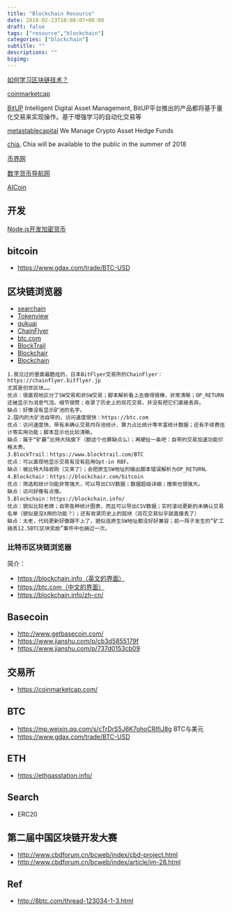 ```yaml
---
title: "Blockchain Resource"
date: 2018-02-23T10:08:07+08:00
draft: false
tags: ["resource","blockchain"]
categories: ["blockchain"]
subtitle: ""
descriptions: ""
bigimg:
---
```


[如何学习区块链技术？](https://www.zhihu.com/question/51047975)

[coinmarketcap](https://coinmarketcap.com/)

[BitUP](http://bitup.com/) Intelligent Digital Asset Management, BitUP平台推出的产品都将基于量化交易来实现操作。基于增强学习的自动化交易等

[metastablecapital](http://metastablecapital.com/) We Manage Crypto Asset Hedge Funds

[chia](https://chia.net/), Chia will be available to the public in the summer of 2018

[币界网](http://www.528btc.com/)

[数字货币导航网](http://btc168.vip/)

[AICoin](https://www.aicoin.net.cn/)

## 开发
[Node.js开发加密货币](http://bitcoin-on-nodejs.ebookchain.org/)

## bitcoin

- https://www.gdax.com/trade/BTC-USD

## 区块链浏览器
- [searchain](http://searchain.io/)
- [Tokenview](https://www.tokenview.com)
- [qukuai](http://www.qukuai.com/)
- [ChainFlyer](https://chainflyer.bitflyer.jp)
- [btc.com](https://btc.com)
- [BlockTrail](https://www.blocktrail.com/BTC)
- [Blockchair](https://blockchair.com/bitcoin)
- [Blockchain](https://blockchain.info/)

```
1.我见过的里面最酷炫的，日本BitFlyer交易所的ChainFlyer：https://chainflyer.bitflyer.jp
尤其是创世区块……
优点：很直观地区分了SW交易和非SW交易；脚本解析看上去做得很棒，非常清晰；OP_RETURN还被显示为消息气泡，细节很赞；收录了历史上的双花交易，并没有把它们直接丢弃。
缺点：好像没有显示矿池的名字。
2.国内的大矿池自带的，访问速度很快：https://btc.com
优点：访问速度快、带有未确认交易内存池统计、算力占比统计等丰富统计数据；还有手续费估计等实用功能；脚本显示也比较清晰。
缺点：属于“矿霸”比特大陆旗下（额这个也算缺点么）；再硬扯一条吧：自带的交易加速功能价格太贵。
3.BlockTrail：https://www.blocktrail.com/BTC
优点：可以直观地显示交易有没有启用Opt-in RBF。
缺点：被比特大陆收购（又来了）；会把原生SW地址的输出脚本错误解析为OP_RETURN。
4.Blockchair：https://blockchair.com/bitcoin
优点：筛选和统计功能非常强大，可以导出CSV数据；数据超级详细；搜索也很强大。
缺点：访问好像有点慢。
5.Blockchain：https://blockchain.info/
优点：貌似比较老牌；自带各种统计图表，而且可以导出CSV数据；实时滚动更新的未确认交易名单（貌似是没X用的功能？）；还有收录历史上的孤块（双花交易似乎就直接丢了）
缺点：太老，代码更新好像跟不上了，貌似连原生SW地址都没好好兼容；前一阵子发生的“矿工搞丢12.5BTC区块奖励”事件中也崩过一次。
```


### 比特币区块链浏览器

简介：

- https://blockchain.info（英文的界面）
- https://btc.com（中文的界面）
- https://blockchain.info/zh-cn/
## Basecoin

- http://www.getbasecoin.com/
- https://www.jianshu.com/p/cb3d5855179f
- https://www.jianshu.com/p/737d0153cb09

## 交易所

- https://coinmarketcap.com/

## BTC

- https://mp.weixin.qq.com/s/cTrDrS5J6K7ohoCRlfiJ8g BTC与美元
- https://www.gdax.com/trade/BTC-USD
## ETH

- https://ethgasstation.info/
## Search

- ERC20


## 第二届中国区块链开发大赛
- http://www.cbdforum.cn/bcweb/index/cbd-project.html
- http://www.cbdforum.cn/bcweb/index/article/im-28.html

## Ref

- http://8btc.com/thread-123034-1-3.html
